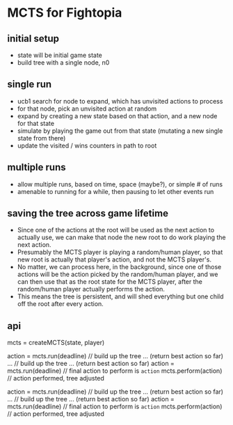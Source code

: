 MCTS for Fightopia
================================================================================

initial setup
--------------------------------------------------------------------------------

* state will be initial game state
* build tree with a single node, n0


single run
--------------------------------------------------------------------------------

* ucb1 search for node to expand, which has unvisited actions to process
* for that node, pick an unvisited action at random
* expand by creating a new state based on that action, and a new node for that state
* simulate by playing the game out from that state
  (mutating a new single state from there)
* update the visited / wins counters in path to root


multiple runs
--------------------------------------------------------------------------------

* allow multiple runs, based on time, space (maybe?), or simple # of runs
* amenable to running for a while, then pausing to let other events run


saving the tree across game lifetime
--------------------------------------------------------------------------------

* Since one of the actions at the root will be used as the next action to
  actually use, we can make that node the new root to do work playing the
  next action.
* Presumably the MCTS player is playing a random/human player, so that new
  root is actually that player's action, and not the MCTS player's.
* No matter, we can process here, in the background, since one of those actions
  will be the action picked by the random/human player, and we can then use
  that as the root state for the MCTS player, after the random/human player
  actually performs the action.
* This means the tree is persistent, and will shed everything but one child off
  the root after every action.


api
--------------------------------------------------------------------------------

mcts = createMCTS(state, player)

action = mcts.run(deadline) // build up the tree ... (return best action so far)
...                         // build up the tree ... (return best action so far)
action = mcts.run(deadline) // final action to perform is `action`
mcts.perform(action)        // action performed, tree adjusted

action = mcts.run(deadline) // build up the tree ... (return best action so far)
...                         // build up the tree ... (return best action so far)
action = mcts.run(deadline) // final action to perform is `action`
mcts.perform(action)        // action performed, tree adjusted
